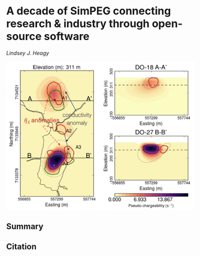 # A decade of SimPEG connecting research & industry through open-source software

_Lindsey J. Heagy_

![thumbnail](./abstract/thumbnail.png)

## Summary 

## Citation 

